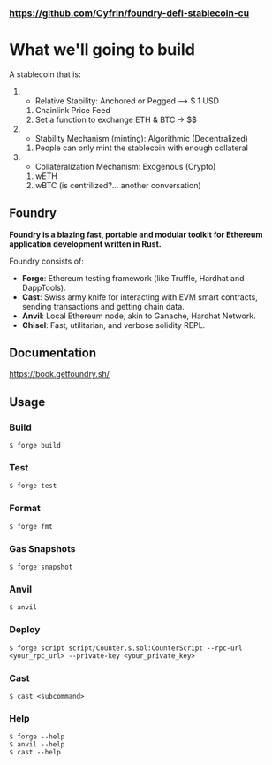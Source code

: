 ### https://github.com/Cyfrin/foundry-defi-stablecoin-cu

# What we'll going to build

A stablecoin that is:
1. - Relative Stability: Anchored or Pegged --> $ 1 USD
    1. Chainlink Price Feed
    2. Set a function to exchange ETH & BTC -> $$
2. - Stability Mechanism (minting): Algorithmic (Decentralized)
    1. People can only mint the stablecoin with enough collateral
3. - Collateralization Mechanism: Exogenous (Crypto)
    1. wETH
    2. wBTC (is centrilized?... another conversation)

## Foundry

**Foundry is a blazing fast, portable and modular toolkit for Ethereum application development written in Rust.**

Foundry consists of:

-   **Forge**: Ethereum testing framework (like Truffle, Hardhat and DappTools).
-   **Cast**: Swiss army knife for interacting with EVM smart contracts, sending transactions and getting chain data.
-   **Anvil**: Local Ethereum node, akin to Ganache, Hardhat Network.
-   **Chisel**: Fast, utilitarian, and verbose solidity REPL.

## Documentation

https://book.getfoundry.sh/

## Usage

### Build

```shell
$ forge build
```

### Test

```shell
$ forge test
```

### Format

```shell
$ forge fmt
```

### Gas Snapshots

```shell
$ forge snapshot
```

### Anvil

```shell
$ anvil
```

### Deploy

```shell
$ forge script script/Counter.s.sol:CounterScript --rpc-url <your_rpc_url> --private-key <your_private_key>
```

### Cast

```shell
$ cast <subcommand>
```

### Help

```shell
$ forge --help
$ anvil --help
$ cast --help
```
